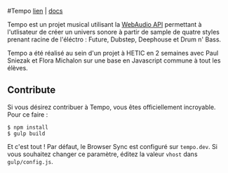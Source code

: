 #Tempo 
[lien](http://tempo.zachary.pm/) | [docs](http://tempo.zachary.pm/docs)

Tempo est un projet musical utilisant la [WebAudio API](https://developer.mozilla.org/fr/docs/Web/API/Web_Audio_API) permettant à l'utlisateur de créer un univers sonore à partir de sample de quatre styles prenant racine de l'éléctro : Future, Dubstep, Deephouse et Drum n' Bass.

Tempo a été réalisé au sein d'un projet à HETIC en 2 semaines avec Paul Sniezak et Flora Michalon sur une base en Javascript commune à tout les élèves.

## Contribute

Si vous désirez contribuer à Tempo, vous êtes officiellement incroyable. Pour ce faire : 

	$ npm install
	$ gulp build
	
Et c'est tout ! Par défaut, le Browser Sync est configuré sur `tempo.dev`. Si vous souhaitez changer ce paramètre, éditez la valeur `vhost` dans `gulp/config.js`.
